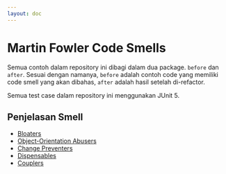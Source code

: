 ```yaml
---
layout: doc
---
```


# Martin Fowler Code Smells

Semua contoh dalam repository ini dibagi dalam dua package. `before` dan `after`. Sesuai dengan namanya, `before` adalah contoh code yang memiliki code smell yang akan dibahas, `after` adalah hasil setelah di-refactor.

Semua test case dalam repository ini menggunakan JUnit 5.

## Penjelasan Smell

- [Bloaters](bloaters/)
- [Object-Orientation Abusers](oo-abusers/)
- [Change Preventers](change-preventers/)
- [Dispensables](dispensables/)
- [Couplers](couplers/)
